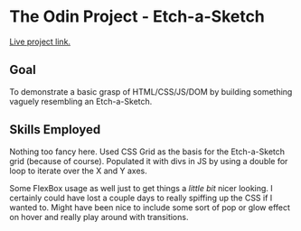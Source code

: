 # The Odin Project - Etch-a-Sketch

[Live project link.](https://rungmc.github.io/etch-a-sketch/)

## Goal

To demonstrate a basic grasp of HTML/CSS/JS/DOM by building something vaguely resembling an Etch-a-Sketch.

## Skills Employed

Nothing too fancy here.  Used CSS Grid as the basis for the Etch-a-Sketch grid (because of course).  Populated it with divs in JS by using a double for loop to iterate over the X and Y axes.

Some FlexBox usage as well just to get things a *little bit* nicer looking.  I certainly could have lost a couple days to really spiffing up the CSS if I wanted to.  Might have been nice to include some sort of pop or glow effect on hover and really play around with transitions.
